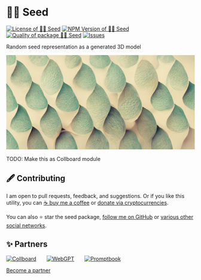 # 🌾🎲 Seed

<!--Badges-->
<!--⚠️WARNING: This section was generated by https://github.com/hejny/batch-project-editor/blob/main/src/workflows/800-badges/badges.ts so every manual change will be overwritten.-->


[![License of 🌾🎲 Seed](https://img.shields.io/github/license/hejny/seed.svg?style=flat)](https://github.com/hejny/seed/blob/main/LICENSE)
[![NPM Version of 🌾🎲 Seed](https://badge.fury.io/js/seed.svg)](https://www.npmjs.com/package/seed)
[![Quality of package 🌾🎲 Seed](https://packagequality.com/shield/seed.svg)](https://packagequality.com/#?package=seed)
[![Issues](https://img.shields.io/github/issues/hejny/seed.svg?style=flat)](https://github.com/hejny/seed/issues)
<!--[![Known Vulnerabilities](https://snyk.io/test/github/hejny/seed/badge.svg)](https://snyk.io/test/github/hejny/seed)-->
<!--[![Socket](https://socket.dev/api/badge/npm/package/template-typescript-react)](https://socket.dev/npm/package/template-typescript-react)-->

<!--/Badges-->

Random seed representation as a generated 3D model





<!--Wallpaper-->
<!--⚠️WARNING: This section was generated by https://github.com/hejny/batch-project-editor/blob/main/src//workflows/315-ai-generated-wallpaper/4-aiGeneratedWallpaperUseInReadme.ts so every manual change will be overwritten.-->
![Wallpaper of 🌾🎲 Seed](assets/ai/wallpaper/gallery/0835a3d7-32e4-4d9f-8210-f9f2604486aa-0_0.png)
<!--/Wallpaper-->

TODO: Make this as Collboard module



<!--Contributing-->
<!--⚠️WARNING: This section was generated by https://github.com/hejny/batch-project-editor/blob/main/src/workflows/810-contributing/contributing.ts so every manual change will be overwritten.-->

## 🖋️ Contributing

I am open to pull requests, feedback, and suggestions. Or if you like this utility, you can [☕ buy me a coffee](https://www.buymeacoffee.com/hejny) or [donate via cryptocurrencies](https://github.com/hejny/hejny/blob/main/documents/crypto.md).

You can also ⭐ star the seed package, [follow me on GitHub](https://github.com/hejny) or [various other social networks](https://www.pavolhejny.com/contact/).

<!--/Contributing-->


<!--Partners-->
<!--⚠️WARNING: This section was generated by https://github.com/hejny/batch-project-editor/blob/main/src/workflows/820-partners/partners.ts so every manual change will be overwritten.-->

## ✨ Partners


<a href="https://collboard.com/" title="Collboard"><img src="https://collboard.fra1.cdn.digitaloceanspaces.com/assets/18.12.1/logo-small.png#gh-light-mode-only" alt="Collboard" height="60"/></a>
&nbsp;&nbsp;&nbsp;&nbsp;&nbsp;
<a href="https://webgpt.cz/?partner=ph&utm_medium=referral&utm_source=github-readme&utm_campaign=partner-ph" title="WebGPT"><img src="https://webgpt.cz/_next/static/media/webgpt-black.8d958d25.png#gh-light-mode-only" alt="WebGPT" height="60"/></a>
&nbsp;&nbsp;&nbsp;&nbsp;&nbsp;
<a href="https://github.com/webgptorg/promptbook" title="Promptbook"><img src="https://raw.githubusercontent.com/webgptorg/promptbook/main/other/design/logo.png#gh-light-mode-only" alt="Promptbook" height="60"/></a>


[Become a partner](https://www.pavolhejny.com/contact/)

<!--/Partners-->
